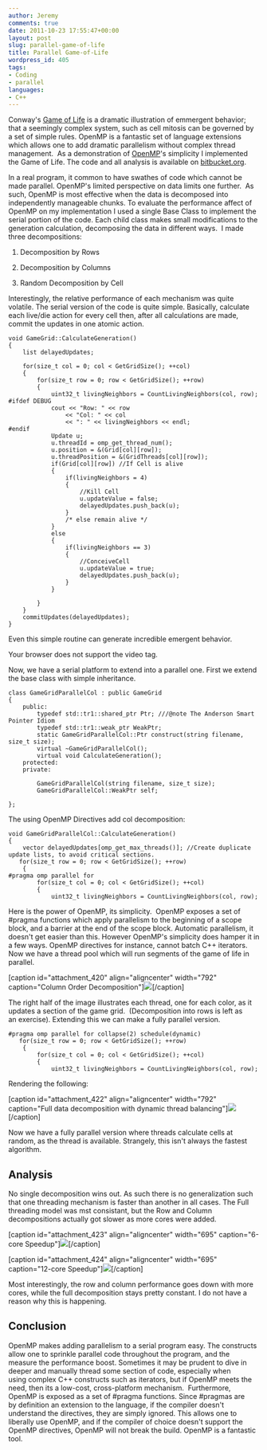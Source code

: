 ```yaml
---
author: Jeremy
comments: true
date: 2011-10-23 17:55:47+00:00
layout: post
slug: parallel-game-of-life
title: Parallel Game-of-Life
wordpress_id: 405
tags:
- Coding
- parallel
languages: 
- C++
---
```


Conway's [Game of Life](http://www.bitstorm.org/gameoflife/) is a dramatic illustration of emmergent behavior; that a seemingly complex system, such as cell mitosis can be governed by a set of simple rules. OpenMP is a fantastic set of language extensions which allows one to add dramatic parallelism without complex thread management.  As a demonstration of [OpenMP](http://openmp.org/wp/)'s simplicity I implemented the Game of Life. The code and all analysis is available on [bitbucket.org](https://bitbucket.org/jwright/parallel-game-of-life).

<!--more-->

In a real program, it common to have swathes of code which cannot be made parallel. OpenMP's limited perspective on data limits one further.  As such, OpenMP is most effective when the data is decomposed into independently manageable chunks. To evaluate the performance affect of OpenMP on my implementation I used a single Base Class to implement the serial portion of the code. Each child class makes small modifications to the generation calculation, decomposing the data in different ways.  I made three decompositions:



	
  1. Decomposition by Rows

	
  2. Decomposition by Columns

	
  3. Random Decomposition by Cell




Interestingly, the relative performance of each mechanism was quite volatile. The serial version of the code is quite simple. Basically, calculate each live/die action for every cell then, after all calculations are made, commit the updates in one atomic action.






    
    void GameGrid::CalculateGeneration()
    {
        list delayedUpdates;
    
        for(size_t col = 0; col < GetGridSize(); ++col)
        {
            for(size_t row = 0; row < GetGridSize(); ++row)
            {
                uint32_t livingNeighbors = CountLivingNeighbors(col, row);
    #ifdef DEBUG
                cout << "Row: " << row
                    << "Col: " << col
                    << ": " << livingNeighbors << endl;
    #endif
                Update u;
                u.threadId = omp_get_thread_num();
                u.position = &(Grid[col][row]);
                u.threadPosition = &(GridThreads[col][row]);
                if(Grid[col][row]) //If Cell is alive
                {
                    if(livingNeighbors = 4)
                    {
                        //Kill Cell
                        u.updateValue = false;
                        delayedUpdates.push_back(u);
                    }
                    /* else remain alive */
                }
                else
                {
                    if(livingNeighbors == 3)
                    {
                        //ConceiveCell
                        u.updateValue = true;
                        delayedUpdates.push_back(u);
                    }
                }
    
            }
        }
        commitUpdates(delayedUpdates);
    }





Even this simple routine can generate incredible emergent behavior.


Your browser does not support the video tag.



Now, we have a serial platform to extend into a parallel one. First we extend the base class with simple inheritance.



    
    class GameGridParallelCol : public GameGrid
    {
        public:
            typedef std::tr1::shared_ptr Ptr; ///@note The Anderson Smart Pointer Idiom
            typedef std::tr1::weak_ptr WeakPtr;
            static GameGridParallelCol::Ptr construct(string filename, size_t size);
            virtual ~GameGridParallelCol();
            virtual void CalculateGeneration();
        protected:
        private:
    
            GameGridParallelCol(string filename, size_t size);
            GameGridParallelCol::WeakPtr self;
    
    };




The using OpenMP Directives add col decomposition:



    
    void GameGridParallelCol::CalculateGeneration()
    {
        vector delayedUpdates[omp_get_max_threads()]; //Create duplicate update lists, to avoid critical sections.
       for(size_t row = 0; row < GetGridSize(); ++row)
        {
    #pragma omp parallel for
            for(size_t col = 0; col < GetGridSize(); ++col)
            {
                uint32_t livingNeighbors = CountLivingNeighbors(col, row);






Here is the power of OpenMP, its simplicity.  OpenMP exposes a set of #pragma functions which apply parallelism to the beginning of a scope block, and a barrier at the end of the scope block. Automatic parallelism, it doesn't get easier than this. However OpenMP's simplicity does hamper it in a few ways. OpenMP directives for instance, cannot batch C++ iterators. Now we have a thread pool which will run segments of the game of life in parallel.

[caption id="attachment_420" align="aligncenter" width="792" caption="Column Order Decomposition"][![](http://www.codestrokes.com/wp-content/uploads/2011/10/Screenshot-at-2011-10-22-215034.png)](http://www.codestrokes.com/wp-content/uploads/2011/10/Screenshot-at-2011-10-22-215034.png)[/caption]

The right half of the image illustrates each thread, one for each color, as it updates a section of the game grid.  (Decomposition into rows is left as an exercise). Extending this we can make a fully parallel version.





    
    #pragma omp parallel for collapse(2) schedule(dynamic)
       for(size_t row = 0; row < GetGridSize(); ++row)
        {
            for(size_t col = 0; col < GetGridSize(); ++col)
            {
                uint32_t livingNeighbors = CountLivingNeighbors(col, row);






Rendering the following:

[caption id="attachment_422" align="aligncenter" width="792" caption="Full data decomposition with dynamic thread balancing"][![](http://www.codestrokes.com/wp-content/uploads/2011/10/CorrectedFullThreadRender.png)](http://www.codestrokes.com/wp-content/uploads/2011/10/CorrectedFullThreadRender.png)[/caption]






Now we have a fully parallel version where threads calculate cells at random, as the thread is available. Strangely, this isn't always the fastest algorithm.




## Analysis


No single decomposition wins out. As such there is no generalization such that one threading mechanism is faster than another in all cases. The Full threading model was mst consistant, but the Row and Column decompositions actually got slower as more cores were added.

[caption id="attachment_423" align="aligncenter" width="695" caption="6-core Speedup"][![](http://www.codestrokes.com/wp-content/uploads/2011/10/fitted-speedup-1024x768.png)](http://www.codestrokes.com/wp-content/uploads/2011/10/fitted-speedup.png)[/caption]

[caption id="attachment_424" align="aligncenter" width="695" caption="12-core Speedup"][![](http://www.codestrokes.com/wp-content/uploads/2011/10/fitted-speedup1-1024x768.png)](http://www.codestrokes.com/wp-content/uploads/2011/10/fitted-speedup1.png)[/caption]

Most interestingly, the row and column performance goes down with more cores, while the full decomposition stays pretty constant. I do not have a reason why this is happening.


## Conclusion




OpenMP makes adding parallelism to a serial program easy. The constructs allow one to sprinkle parallel code throughout the program, and the measure the performance boost. Sometimes it may be prudent to dive in deeper and manually thread some section of code, especially when using complex C++ constructs such as iterators, but if OpenMP meets the need, then its a low-cost, cross-platform mechanism.  Furthermore, OpenMP is exposed as a set of #pragma functions. Since #pragmas are by definition an extension to the language, if the compiler doesn't understand the directives, they are simply ignored. This allows one to liberally use OpenMP, and if the compiler of choice doesn't support the OpenMP directives, OpenMP will not break the build. OpenMP is a fantastic tool.
